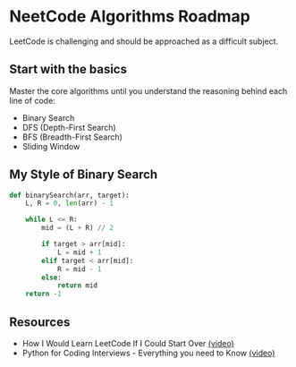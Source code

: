 # NeetCode Algorithms Roadmap

LeetCode is challenging and should be approached as a difficult subject.

## Start with the basics

Master the core algorithms until you understand the reasoning behind each line of code:

- Binary Search
- DFS (Depth-First Search)
- BFS (Breadth-First Search)
- Sliding Window

## My Style of Binary Search

```python
def binarySearch(arr, target):
    L, R = 0, len(arr) - 1

    while L <= R:
        mid = (L + R) // 2

        if target > arr[mid]:
            L = mid + 1
        elif target < arr[mid]:
            R = mid - 1
        else:
            return mid
    return -1
```

## Resources

- How I Would Learn LeetCode If I Could Start Over [(video)](https://www.youtube.com/watch?v=aHZW7TuY_yo)
- Python for Coding Interviews - Everything you need to Know [(video)](https://www.youtube.com/watch?v=0K_eZGS5NsU)
